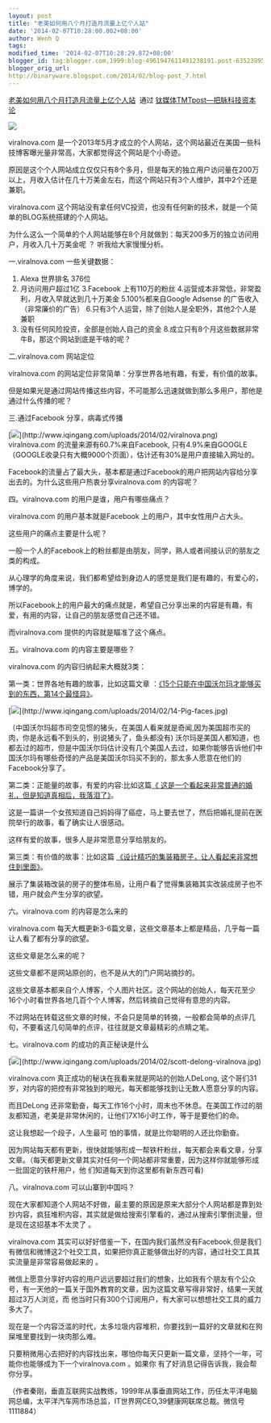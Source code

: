 ```yaml
---
layout: post
title: "老美如何用八个月打造月流量上亿个人站"
date: '2014-02-07T10:28:00.002+08:00'
author: Wenh Q
tags:
modified_time: '2014-02-07T10:28:29.872+08:00'
blogger_id: tag:blogger.com,1999:blog-4961947611491238191.post-6352399582083412907
blogger_orig_url:
http://binaryware.blogspot.com/2014/02/blog-post_7.html
---
```

[老美如何用八个月打造月流量上亿个人站](http://www.tmtpost.com/91996.html)  通过
[钛媒体TMTpost—把脉科技资本论](http://www.tmtpost.com/)


![](https://images-blogger-opensocial.googleusercontent.com/gadgets/proxy?url=http%3A%2F%2Fwww.tmtpost.com%2Fwp-content%2Fuploads%2F2014%2F02%2F139164650293.jpg&container=blogger&gadget=a&rewriteMime=image%2F*)

viralnova.com
是一个2013年5月才成立的个人网站，这个网站最近在美国一些科技博客曝光量非常高，大家都觉得这个网站是个小奇迹。


原因是这个个人网站成立仅仅只有8个多月，但是每天的独立用户访问量在200万以上，月收入估计在几十万美金左右，而这个网站只有3个人维护，其中2个还是兼职。

viralnova.com
这个网站没有拿任何VC投资，也没有任何新的技术，就是一个简单的BLOG系统搭建的个人网站。

为什么这么一个简单的个人网站能够在8个月就做到：每天200多万的独立访问用户，月收入几十万美金呢
？ 听我给大家慢慢分析。

一.viralnova.com 一些关键数据：

1. Alexa 世界排名 376位
2. 月访问用户超过1亿
3.Facebook 上有110万的粉丝
4.运营成本非常低，非常盈利，月收入早就达到几十万美金
5.100%都来自Google Adsense 的广告收入（非常廉价的广告）
6.只有3个人运营，除了创始人是全职外，其他2个人是兼职
7. 没有任何风险投资，全部是创始人自己的资金
8.成立只有8个月这些数据非常牛B，那这个网站到底是干啥的呢？



二.viralnova.com 网站定位

viralnova.com
的网站定位非常简单：分享世界各地有趣，有爱，有价值的故事。

但是如果光是通过网站传播这些内容，不可能那么迅速就做到那么多用户，那他是通过什么传播的呢？



三.通过Facebook 分享，病毒式传播

[![](https://images-blogger-opensocial.googleusercontent.com/gadgets/proxy?url=http%3A%2F%2Fwww.iqingang.com%2Fuploads%2F2014%2F02%2Fviralnova.png&container=blogger&gadget=a&rewriteMime=image%2F*)](http://www.iqingang.com/uploads/2014/02/viralnova.png)
viralnova.com 的流量来源有60.7%来自Facebook,
只有4.9%来自GOOGLE（GOOGLE收录只有大概9000个页面），估计还有30%是用户直接输入网址的。

Facebook的流量占了最大头，基本都是通过Facebook的用户把网站内容给分享出去的。为什么这些用户热衷分享viralnova.com
的内容呢？



四。viralnova.com 的用户是谁，用户有哪些痛点？

viralnova.com 的用户基本就是Facebook 上的用户，其中女性用户占大头。

这些用户的痛点主要是什么呢？

一般一个人的Facebook上的粉丝都是由朋友，同学，熟人或者间接认识的朋友之类的构成。

从心理学的角度来说，我们都希望给到身边人的感觉是我们是有趣的，有爱心的，博学的。

所以Facebook上的用户最大的痛点就是，希望自己分享出来的内容是有趣，有爱，有用的内容，让自己的朋友感觉自己还不错。

而viralnova.com 提供的内容就是瞄准了这个痛点。



五。viralnova.com 的内容主要是哪些？

viralnova.com 的内容归纳起来大概就3类：

第一类：世界各地有趣的故事，比如这篇文章
：[《15个只能在中国沃尔玛才能够买到的东西，第14个最怪异》](http://www.viralnova.com/china-wal-mart/)。

[![](https://images-blogger-opensocial.googleusercontent.com/gadgets/proxy?url=http%3A%2F%2Fwww.iqingang.com%2Fuploads%2F2014%2F02%2F14-Pig-faces.jpg&container=blogger&gadget=a&rewriteMime=image%2F*)](http://www.iqingang.com/uploads/2014/02/14-Pig-faces.jpg)

（中国沃尔玛超市司空见惯的猪头，在美国人看来就是奇闻,因为美国超市买的肉，你是永远看不到头的，别说猪头了，鱼头都没有)
沃尔玛是美国人都知道，也都去过的超市，但是中国沃尔玛估计没有几个美国人去过，如果你能够告诉他们中国沃尔玛有哪些奇怪的产品是美国沃尔玛买不到的，那太多人愿意在他们的
Facebook分享了。

第二类：正能量的故事，有爱的内容:比如这篇[《
这是一个看起来非常普通的婚礼，但是知道真相后，我落泪了》](http://www.viralnova.com/dying-mother-wedding/)。

这是一篇讲一个女孩知道自己妈妈得了癌症，马上要去世了，然后把婚礼提前在医院举行的故事，看了确实让人很感动。

这样有爱的故事，很多人是非常愿意分享给朋友的。

第三类：有价值的故事：比如这篇
[《设计精巧的集装箱房子，让人看起来非常想住到里面》](http://www.viralnova.com/i-never-thought-i-would-say-this-but-i-would-live-in-this-shipping-container-the-insides-awesome/)。

展示了集装箱改装的房子的整体布局，让用户看了觉得集装箱其实改装成房子也不错，用户就会产生分享的欲望。



六。viralnova.com 的内容是怎么来的

viralnova.com
每天大概更新3-6篇文章，这些文章基本上都是精品，几乎每一篇让人看了都有分享的欲望。

这些文章是怎么来的呢？

这些文章都不是网站原创的，也不是从大的门户网站摘抄的。

这些文章基本都来自个人博客，个人图片社区。这个网站的创始人，每天花至少16个小时看世界各地几百个个人博客，然后转摘自己觉得有意思的内容。

不过网站在转载这些文章的时候，不会只是简单的转摘，一般都会简单的点评几句，不要看这几句简单的点评，往往就是文章最精彩的点睛之笔。



七。viralnova.com 的成功的真正秘诀是什么

[![](https://images-blogger-opensocial.googleusercontent.com/gadgets/proxy?url=http%3A%2F%2Fwww.iqingang.com%2Fuploads%2F2014%2F02%2Fscott-delong-viralnova.jpg&container=blogger&gadget=a&rewriteMime=image%2F*)](http://www.iqingang.com/uploads/2014/02/scott-delong-viralnova.jpg)

viralnova.com 真正成功的秘诀在我看来就是网站的创始人DeLong,
这个哥们31岁，对内容的把控有非常独到的眼光，每天都能够找到让无数人愿意分享的内容。

而且DeLong
还非常勤奋，每天工作16个小时，周末也不休息。在美国工作过的朋友都知道，老美是非常休闲的，让他们7X16小时工作，等于是要他们的命。

这让我想起一个段子，人生最可 怕的事情，就是比你聪明的人还比你勤奋。

因为网站每天都有更新，很快就能够形成一帮铁杆粉丝，每天都会来看文章，分享文章。（每天都更新文章其实对任何一个网站都非常重要，因为这样你就能够形成一批固定的铁杆用户，他
们知道每天到你这里都有新东西可看)

八。viralnova.com 可以山寨到中国吗？

现在大家都知道个人网站不好做，最主要的原因是原来大部分个人网站都是靠到处抄内容，疯狂堆积内容，其实就是做给搜索引擎看的，通过从搜索引擎倒流量，但是现在这招基本不太灵了
。

viralnova.com
其实可以好好借鉴一下，在国内我们虽然没有Facebook,但是我们有微信和微博这2个社交工具，如果把你真正能够做出好的内容，通过社交工具其实流量是非常容易做起来的
。

微信上愿意分享好内容的用户远远要超过我们的想象，比如我有个朋友有个公众号，有一天他的一篇关于国外教育的文章，因为这篇文章写得非常好，结果一天就超过3万人浏览，而
他当时只有300个订阅用户，有大家可以想想社交工具的威力多大了。

现在是一个内容泛滥的时代，太多垃圾内容堆积，你要找到一篇好的文章就和在狗屎堆里要找到一块肉那么难。

只要稍微用心去把好的内容找出来，哪怕你每天只更新一篇文章，坚持个一年，可能你也能够成为下一个viralnova.com
。如果你 有了好消息记得告诉我，我会帮你分享。



（作者秦刚，垂直互联网实战教练，1999年从事垂直网站工作，历任太平洋电脑网总编，太平洋汽车网市场总监，IT世界网CEO,39健康网联席总裁。微信号1111884）
